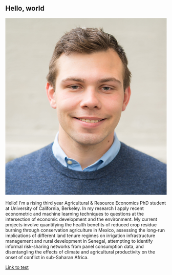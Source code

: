 ## Hello, world

![](https://github.com/joelferg/joelferg.github.io/blob/master/ARE%20Picture.jpg)

Hello! I'm a rising third year Agricultural & Resource Economics PhD student at University of California, Berkeley. In my research I apply recent econometric and machine learning techniques to questions at the intersection of economic development and the environment. My current projects involve quantifying the health benefits of reduced crop residue burning through conservation agriculture in Mexico, assessing the long-run implications of different land tenure regimes on irrigation infrastructure management and rural development in Senegal, attempting to identify informal risk-sharing networks from panel consumption data, and disentangling the effects of climate and agricultural productivity on the onset of conflict in sub-Saharan Africa.

[Link to test](joelferg.github.io/test_page.md)
